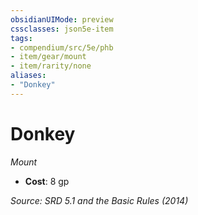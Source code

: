 ```yaml
---
obsidianUIMode: preview
cssclasses: json5e-item
tags:
- compendium/src/5e/phb
- item/gear/mount
- item/rarity/none
aliases: 
- "Donkey"
---
```

# Donkey
*Mount*  

- **Cost**: 8 gp

*Source: SRD 5.1 and the Basic Rules (2014)*